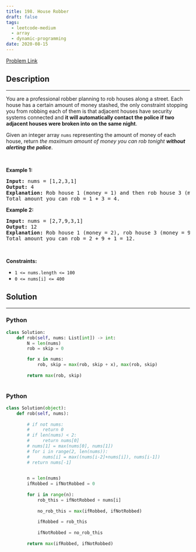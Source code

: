 ```yaml
---
title: 198. House Robber
draft: false
tags: 
  - leetcode-medium
  - array
  - dynamic-programming
date: 2020-08-15
---
```


[Problem Link](https://leetcode.com/problems/house-robber/)

## Description

---
<p>You are a professional robber planning to rob houses along a street. Each house has a certain amount of money stashed, the only constraint stopping you from robbing each of them is that adjacent houses have security systems connected and <b>it will automatically contact the police if two adjacent houses were broken into on the same night</b>.</p>

<p>Given an integer array <code>nums</code> representing the amount of money of each house, return <em>the maximum amount of money you can rob tonight <b>without alerting the police</b></em>.</p>

<p>&nbsp;</p>
<p><strong class="example">Example 1:</strong></p>

<pre>
<strong>Input:</strong> nums = [1,2,3,1]
<strong>Output:</strong> 4
<strong>Explanation:</strong> Rob house 1 (money = 1) and then rob house 3 (money = 3).
Total amount you can rob = 1 + 3 = 4.
</pre>

<p><strong class="example">Example 2:</strong></p>

<pre>
<strong>Input:</strong> nums = [2,7,9,3,1]
<strong>Output:</strong> 12
<strong>Explanation:</strong> Rob house 1 (money = 2), rob house 3 (money = 9) and rob house 5 (money = 1).
Total amount you can rob = 2 + 9 + 1 = 12.
</pre>

<p>&nbsp;</p>
<p><strong>Constraints:</strong></p>

<ul>
	<li><code>1 &lt;= nums.length &lt;= 100</code></li>
	<li><code>0 &lt;= nums[i] &lt;= 400</code></li>
</ul>


## Solution

---
### Python
``` py title='house-robber'
class Solution:
    def rob(self, nums: List[int]) -> int:
        N = len(nums)
        rob = skip = 0

        for x in nums:
            rob, skip = max(rob, skip + x), max(rob, skip)
        
        return max(rob, skip)
        
```
### Python
``` py title='house-robber'
class Solution(object):
    def rob(self, nums):
        
        # if not nums:
        #     return 0
        # if len(nums) < 2:
        #     return nums[0]
        # nums[1] = max(nums[0], nums[1])
        # for i in range(2, len(nums)):
        #     nums[i] = max((nums[i-2]+nums[i]), nums[i-1])
        # return nums[-1]

        
        n = len(nums)
        ifRobbed = ifNotRobbed = 0
        
        for i in range(n):
            rob_this = ifNotRobbed + nums[i]
            
            no_rob_this = max(ifRobbed, ifNotRobbed)
            
            ifRobbed = rob_this
            
            ifNotRobbed = no_rob_this
        
        return max(ifRobbed, ifNotRobbed)
            
        
```

